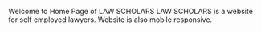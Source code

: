Welcome to Home Page of LAW SCHOLARS
LAW SCHOLARS is a website for self employed lawyers.
Website is also mobile responsive.

